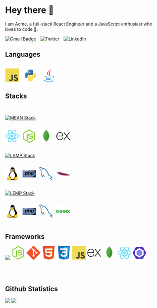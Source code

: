 # Hey there 👋

I am Acme, a full-stack React Engineer and a JavaScript enthusiast who loves to code 🙂.

[![Gmail Badge](https://img.shields.io/badge/-Email-005FF9?style=for-the-badge&logo=Mail.Ru&logoColor=ffffff)](mailto:acmegamers@fatima-academy.com) <space style='margin-right:10px'></space>
[![Twitter](https://img.shields.io/badge/twitter-1DA1F2.svg?style=for-the-badge&logo=twitter&logoColor=ffffff)](https://twitter.com/acme_gamers) <space style='margin-right:10px'></space>
[![LinkedIn](https://img.shields.io/badge/linkedin-0A66C2.svg?style=for-the-badge&logo=linkedin&logoColor=ffffff)](https://www.linkedin.com/in/acmegamers/)

## Languages

<p style='display: flex; align-items: center;'>

<img width='45px' src='https://raw.githubusercontent.com/devicons/devicon/master/icons/javascript/javascript-original.svg' alt='JavaScript'><space style='margin-right:10px'></space>
<img width='45px' src='https://raw.githubusercontent.com/devicons/devicon/master/icons/python/python-original.svg' alt='Python'><space style='margin-right:10px'></space>
<img width='45px' src='https://raw.githubusercontent.com/devicons/devicon/master/icons/java/java-original.svg' alt='Java'><space style='margin-right:10px'></space>

</p>

## Stacks

<br>

[![MEAN Stack](https://img.shields.io/badge/MEAN-Stack-1DA1F2.svg?style=for-the-badge&logo=MEAN&logoColor=ffffff)](https://mean.io/) <space style='margin-right:10px'></space>

<div style='display: flex; align-items: center;'>

<img width='45px' src='https://raw.githubusercontent.com/devicons/devicon/master/icons/react/react-original.svg' alt='React'> <space style='margin-right:10px'></space>

<img width='45px' src='https://raw.githubusercontent.com/devicons/devicon/master/icons/nodejs/nodejs-original.svg' alt='Node.js'> <space style='margin-right:10px'></space>

<img width='45px' src='https://raw.githubusercontent.com/devicons/devicon/master/icons/mongodb/mongodb-original.svg' alt='MongoDB'> <space style='margin-right:10px'></space>

<img width='45px' src='https://raw.githubusercontent.com/devicons/devicon/master/icons/express/express-original.svg' alt='Express'> <space style='margin-right:10px'></space>

</div>

[![LAMP Stack](https://img.shields.io/badge/LAMP-Stack-1DA1F2.svg?style=for-the-badge&logo=LAMP&logoColor=ffffff)](https://www.lamp.com/) <space style='margin-right:10px'></space>

<div style='display: flex; align-items: center;'>
<img width='45px' src='https://raw.githubusercontent.com/devicons/devicon/master/icons/linux/linux-original.svg' alt='Linux'> <space style='margin-right:10px'></space>

<img width='45px' src='https://raw.githubusercontent.com/devicons/devicon/master/icons/php/php-original.svg' alt='PHP'> <space style='margin-right:10px'></space>

<img width='45px' src='https://raw.githubusercontent.com/devicons/devicon/master/icons/mysql/mysql-original.svg' alt='MySQL'> <space style='margin-right:10px'></space>

<img width='45px' src='https://raw.githubusercontent.com/devicons/devicon/master/icons/apache/apache-original.svg' alt='Apache'> <space style='margin-right:10px'></space>

</div>

[![LEMP Stack](https://img.shields.io/badge/LEMP-Stack-1DA1F2.svg?style=for-the-badge&logo=LEMP&logoColor=ffffff)](https://www.lamp.com/) <space style='margin-right:10px'></space>

<div style='display: flex; align-items: center;'>
<img width='45px' src='https://raw.githubusercontent.com/devicons/devicon/master/icons/linux/linux-original.svg' alt='Linux'> <space style='margin-right:10px'></space>

<img width='45px' src='https://raw.githubusercontent.com/devicons/devicon/master/icons/php/php-original.svg' alt='PHP'> <space style='margin-right:10px'></space>

<img width='45px' src='https://raw.githubusercontent.com/devicons/devicon/master/icons/mysql/mysql-original.svg' alt='MySQL'> <space style='margin-right:10px'></space>

<img width='45px' src='https://raw.githubusercontent.com/devicons/devicon/master/icons/nginx/nginx-original.svg' alt='Nginx'> <space style='margin-right:10px'></space>

</div>

## Frameworks

<p>
  <img width="44px" src="https://i.imgur.com/BgjSjn9.png">
  <img width="45px" src="https://raw.githubusercontent.com/devicons/devicon/c5378d6c2510ffa0b3e4475af95618a8048d6cf1/icons/nodejs/nodejs-original.svg">
  <img width="45px" src="https://raw.githubusercontent.com/devicons/devicon/c5378d6c2510ffa0b3e4475af95618a8048d6cf1/icons/git/git-original.svg">
  <img width="45px" src="https://raw.githubusercontent.com/devicons/devicon/c5378d6c2510ffa0b3e4475af95618a8048d6cf1/icons/html5/html5-original.svg">
  <img width="45px" src="https://raw.githubusercontent.com/devicons/devicon/master/icons/css3/css3-original.svg">
  <img width="45px" src="https://raw.githubusercontent.com/devicons/devicon/master/icons/javascript/javascript-original.svg">
  <img width="45px" src="https://raw.githubusercontent.com/devicons/devicon/master/icons/express/express-original.svg">
  <img width="45px" src="https://raw.githubusercontent.com/devicons/devicon/master/icons/mongodb/mongodb-original.svg">
  <img width="45px" src="https://raw.githubusercontent.com/devicons/devicon/master/icons/react/react-original.svg">
  <img width='45px' src='https://raw.githubusercontent.com/devicons/devicon/master/icons/eslint/eslint-original.svg'>
</p>
<br>

<br>

## Github Statistics

<img width="450px" src="https://github-readme-stats.vercel.app/api/top-langs/?username=AcmeGamers&count_private=true&hide=html&layout=compact&title_color=fff&icon_color=fff&text_color=9f9f9f&bg_color=151515" />

<img width="450px" src="https://github-readme-stats.vercel.app/api/?username=AcmeGamers&show_icons=true&title_color=fff&icon_color=fff&text_color=9f9f9f&bg_color=151515"/>
